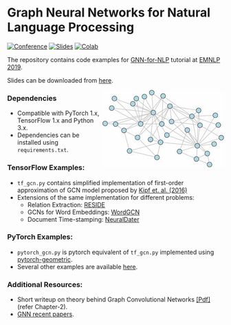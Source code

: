 # Graph Neural Networks for Natural Language Processing

[![Conference](http://img.shields.io/badge/EMNLP-2019-4b44ce.svg)](https://www.emnlp-ijcnlp2019.org/program/tutorials/)
[![Slides](http://img.shields.io/badge/slides-pdf-red.svg)](https://shikhar-vashishth.github.io/assets/pdf/emnlp19_tutorial.pdf)
[![Colab](http://img.shields.io/badge/colab-run-yellow.svg)](https://drive.google.com/drive/u/0/folders/1ljM-k34uYyI3Sp3IYGiZp_i5X1TgaYl1)

The repository contains code examples for [GNN-for-NLP](https://www.emnlp-ijcnlp2019.org/program/tutorials/) tutorial at [EMNLP 2019](https://www.emnlp-ijcnlp2019.org/). 

Slides can be downloaded from [here](https://shikhar-vashishth.github.io/assets/pdf/emnlp19_tutorial.pdf). 

<img align="right"  src="./graph.jpeg">

### Dependencies

- Compatible with PyTorch 1.x, TensorFlow 1.x and Python 3.x.
- Dependencies can be installed using `requirements.txt`.

### TensorFlow Examples:

* `tf_gcn.py` contains simplified implementation of first-order approximation of GCN model proposed by [Kipf et. al. (2016)](https://arxiv.org/abs/1609.02907)
* Extensions of the same implementation for different problems:
  * Relation Extraction: [RESIDE](https://github.com/malllabiisc/RESIDE)
  * GCNs for Word Embeddings: [WordGCN](https://github.com/malllabiisc/WordGCN)
  * Document Time-stamping: [NeuralDater](https://github.com/malllabiisc/NeuralDater)

### PyTorch Examples:

* `pytorch_gcn.py` is pytorch equivalent of `tf_gcn.py` implemented using [pytorch-geometric](https://github.com/rusty1s/pytorch_geometric). 
* Several other examples are available [here](https://github.com/rusty1s/pytorch_geometric/tree/master/examples). 

### Additional Resources:

* Short writeup on theory behind Graph Convolutional Networks [[Pdf]](https://shikhar-vashishth.github.io/assets/pdf/phd_thesis.pdf) (refer Chapter-2).
* [GNN recent papers](https://github.com/naganandy/graph-based-deep-learning-literature).
